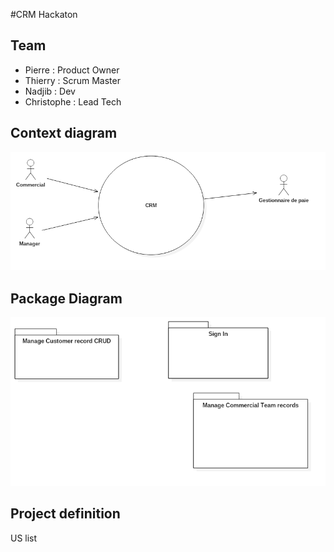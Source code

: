 #CRM Hackaton

## Team
* Pierre : Product Owner
* Thierry : Scrum Master
* Nadjib : Dev
* Christophe : Lead Tech

## Context diagram

![Context Diagram](Diagrams/UseCaseDiagram1.png)

## Package Diagram
![Context Diagram](Diagrams/PackageDiagram1.png)

## Project definition
US list
